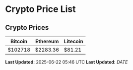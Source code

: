 # Crypto Price List

## Crypto Prices
| Bitcoin | Ethereum | Litecoin |
| ------- | -------- | -------- |
| $102718 | $2283.36 | $81.21 |
**Last Updated:** 2025-06-22 05:46 UTC
**Last Updated:** $DATE$

